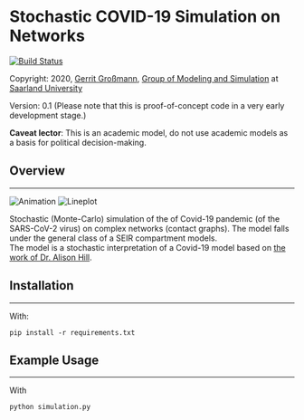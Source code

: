 
# Stochastic COVID-19 Simulation on Networks
[![Build Status](https://travis-ci.com/gerritgr/StochasticCovid19.svg?token=qQ7vTmAySdBppYxywojC&branch=master)](https://travis-ci.com/gerritgr/StochasticCovid19)

Copyright: 2020, [Gerrit Großmann](https://mosi.uni-saarland.de/people/gerrit/), [Group of Modeling and Simulation](https://mosi.uni-saarland.de/) at [Saarland University](http://www.cs.uni-saarland.de/)

Version: 0.1 (Please note that this is proof-of-concept code in a very early development stage.)

**Caveat lector**: This is an academic model, do not use academic models as a basis for political decision-making.

## Overview
------------------
![Animation](https://github.com/gerritgr/StochasticCovid19/raw/master/anim-opt.gif)
![Lineplot](https://github.com/gerritgr/StochasticCovid19/raw/master/output_geom.svg)

Stochastic (Monte-Carlo) simulation of the of Covid-19 pandemic (of the SARS-CoV-2 virus) on complex networks (contact graphs).
The model falls under the general class of a SEIR compartment models.  
The model is a stochastic interpretation of a Covid-19 model based on [the work of Dr. Alison Hill](https://alhill.shinyapps.io/COVID19seir/).


## Installation
------------------
With:
```console
pip install -r requirements.txt
```
## Example Usage
-----------------
With
```console
python simulation.py
```
